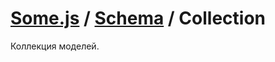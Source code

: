 # [Some.js](http://somejs.org/Model) / [Schema](https://github.com/somejs/some-model/tree/master/lib/Model) / Collection

Коллекция моделей.